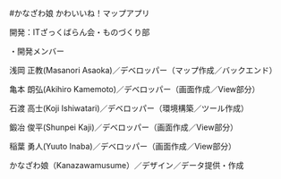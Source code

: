 #かなざわ娘 かわいいね！マップアプリ

開発：ITざっくばらん会・ものづくり部

・開発メンバー

浅岡 正教(Masanori Asaoka)／デベロッパー（マップ作成／バックエンド）

亀本 朗弘(Akihiro Kamemoto)／デベロッパー（画面作成／View部分）

石渡 高士(Koji Ishiwatari)／デベロッパー（環境構築／ツール作成）

鍛冶 俊平(Shunpei Kaji)／デベロッパー（画面作成／View部分）

稲葉 勇人(Yuuto Inaba)／デベロッパー（画面作成／View部分）

かなざわ娘（Kanazawamusume）／デザイン／データ提供・作成
